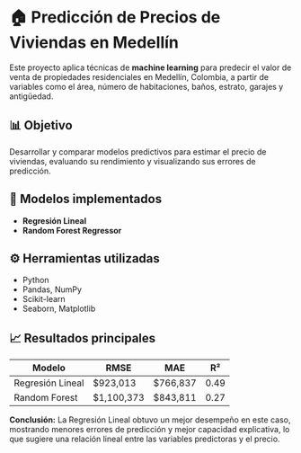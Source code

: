 # 🏠 Predicción de Precios de Viviendas en Medellín

Este proyecto aplica técnicas de **machine learning** para predecir el valor de venta de propiedades residenciales en Medellín, Colombia, a partir de variables como el área, número de habitaciones, baños, estrato, garajes y antigüedad.

## 📊 Objetivo

Desarrollar y comparar modelos predictivos para estimar el precio de viviendas, evaluando su rendimiento y visualizando sus errores de predicción.

## 🧠 Modelos implementados

- **Regresión Lineal**
- **Random Forest Regressor**

## ⚙️ Herramientas utilizadas

- Python
- Pandas, NumPy
- Scikit-learn
- Seaborn, Matplotlib

## 📈 Resultados principales

| Modelo            | RMSE        | MAE         | R²    |
|-------------------|-------------|-------------|-------|
| Regresión Lineal  | $923,013    | $766,837    | 0.49  |
| Random Forest     | $1,100,373  | $843,811    | 0.27  |

**Conclusión:** La Regresión Lineal obtuvo un mejor desempeño en este caso, mostrando menores errores de predicción y mejor capacidad explicativa, lo que sugiere una relación lineal entre las variables predictoras y el precio.
